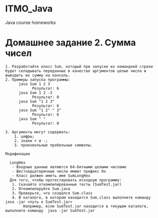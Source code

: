 # ITMO_Java
Java course homeworks

# Домашнее задание 2. Сумма чисел
    
    1. Разработайте класс Sum, который при запуске из командной строки будет складывать переданные в качестве аргументов целые числа и выводить их сумму на консоль.
    2. Примеры запуска программы:
          java Sum 1 2 3
                Результат: 6
          java Sum 1 2 -3
                Результат: 0
          java Sum "1 2 3"
                Результат: 6
          java Sum "1 2" " 3"
                Результат: 6
          java Sum " "
                Результат: 0
                
    3. Аргументы могут содержать:
        1. цифры;
        2. знаки + и -;
        3. произвольные пробельные символы.
    
    Модификации

      LongHex
       - Входные данные являются 64-битными целыми числами
       - Шестнадцатеричные числа имеют префикс 0x
       - Класс должен иметь имя SumLongHex
      Для того, чтобы протестировать исходную программу:
       1. Скачайте откомпилированные тесты (SumTest.jar)
       2. Откомпилируйте Sum.java
       3. Проверьте, что создался Sum.class
       4. В каталоге, в котором находится Sum.class выполните команду  java -jar <путь к SumTest.jar> 
            Например, если SumTest.jar находится в текущем каталоге, выполните команду  java -jar SumTest.jar 
